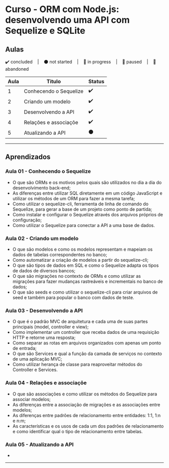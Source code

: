 # Curso - ORM com Node.js: desenvolvendo uma API com Sequelize e SQLite

## Aulas
<p>
  ✔️ concluded &nbsp;&nbsp;&nbsp;|&nbsp;&nbsp;&nbsp;
  ⚫ not started &nbsp;&nbsp;&nbsp;|&nbsp;&nbsp;&nbsp;
  🔵 in progress &nbsp;&nbsp;&nbsp;|&nbsp;&nbsp;&nbsp;
  🔶 paused &nbsp;&nbsp;&nbsp;|&nbsp;&nbsp;&nbsp;
  🔴 abandoned 
</p>

| Aula | Titulo | Status |
| --- | --- | --- |
| 1 | Conhecendo o Sequelize | ✔️ |
| 2 | Criando um modelo | ✔️ |
| 3 | Desenvolvendo a API | ✔️ |
| 4 | Relações e associaçõe | ✔️ |
| 5 | Atualizando a API | ⚫ |

---

## Aprendizados

### Aula 01 - Conhecendo o Sequelize
<ul>
  <li>O que são ORMs e os motivos pelos quais são utilizados no dia a dia do desenvolvimento back-end;</li>
  <li>As diferenças entre utilizar SQL diretamente em um código JavaScript e utilizar os métodos de um ORM para fazer a mesma tarefa;</li>
  <li>Como utilizar o sequelize-cli, ferramenta de linha de comando do Sequelize, para gerar a base de um projeto como ponto de partida;</li>
  <li>Como instalar e configurar o Sequelize através dos arquivos próprios de configuração;</li>
  <li>Como utilizar o Sequelize para conectar a API a uma base de dados.</li>
</ul>

### Aula 02 - Criando um modelo
<ul>
  <li>O que são modelos e como os modelos representam e mapeiam os dados de tabelas correspondentes no banco;</li>
  <li>Como automatizar a criação de modelos a partir do sequelize-cli;</li>
  <li>O que são tipos de dados em SQL e como o Sequelize adapta os tipos de dados de diversos bancos;</li>
  <li>O que são migrações no contexto de ORMs e como utilizar as migrações para fazer mudanças rastreáveis e incrementais no banco de dados;</li>
  <li>O que são seeds e como utilizar o sequelize-cli para criar arquivos de seed e também para popular o banco com dados de teste.</li>
</ul>

### Aula 03 - Desenvolvendo a API
<ul>
  <li>O que é o padrão MVC de arquitetura e cada uma de suas partes principais (model, controller e view);</li>
  <li>Como implementar um controller que receba dados de uma requisição HTTP e retorne uma resposta;</li>
  <li>Como separar as rotas em arquivos organizados com apenas um ponto de entrada;</li>
  <li>O que são Services e qual a função da camada de serviços no contexto de uma aplicação MVC;</li>
  <li>Como utilizar herança de classe para reaproveitar métodos do Controller e Services.</li>
</ul>

### Aula 04 - Relações e associaçõe
<ul>
  <li>O que são associações e como utilizar os métodos do Sequelize para associar modelos;</li>
  <li>As diferenças entre a associação de migrações e as associações entre modelos;</li>
  <li>As diferenças entre padrões de relacionamento entre entidades: 1:1, 1:n e n:m;</li>
  <li>As características e os usos de cada um dos padrões de relacionamento e como identificar qual o tipo de relacionamento entre tabelas.</li>
</ul>

### Aula 05 - Atualizando a API
<ul>
  <li></li>
</ul>

---
